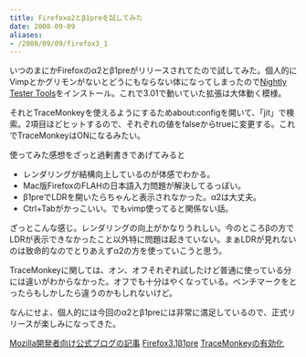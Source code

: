 ```yaml
---
title: Firefoxα2とβ1preを試してみた
date: 2008-09-09
aliases:
- /2008/09/09/firefox3_1
---
```

いつのまにかFirefoxのα2とβ1preがリリースされてたので試してみた。個人的にVimpとかグリモンがないとどうにもならない体になってしまったので<a href="https://addons.mozilla.org/ja/firefox/addon/6543">Nightly Tester Tools</a>をインストール。これで3.01で動いていた拡張は大体動く模様。

それとTraceMonkeyを使えるようにするためabout:configを開いて、「jit」で検索。2項目ほどヒットするので、それぞれの値をfalseからtrueに変更する。これでTraceMonkeyはONになるみたい。

使ってみた感想をざっと過剰書きであげてみると

<ul>
<li>レンダリングが結構向上しているのが体感でわかる。</li>
<li>Mac版FirefoxのFLAHの日本語入力問題が解決してるっぽい。</li>
<li>β1preでLDRを開いたらちゃんと表示されなかった。α2は大丈夫。</li>
<li>Ctrl+Tabがかっこいい。でもvimp使ってると関係ない話。</li>
</ul>

ざっとこんな感じ。レンダリングの向上がかなりうれしい。今のところβの方でLDRが表示できなかったこと以外特に問題は起きていない。まぁLDRが見れないのは致命的なのでとりあえずα2の方を使っていこうと思う。

TraceMonkeyに関しては、オン、オフそれぞれ試したけど普通に使っている分には違いがわからなかった。オフでも十分はやくなっている。ベンチマークをとったらもしかしたら違うのかもしれないけど。

なんにせよ、個人的には今回のα2とβ1preには非常に満足しているので、正式リリースが楽しみになってきた。

<a href="http://developer.mozilla.org/devnews/index.php/2008/09/05/firefox-31-alpha-2-now-available-for-download/">Mozilla開発者向け公式ブログの記事</a>
<a href="ftp://ftp.mozilla.org/pub/firefox/nightly/latest-trunk/">Firefox3.1β1pre</a>
<a href="https://wiki.mozilla.org/JavaScript:TraceMonkey#Playing_with_TraceMonkey">TraceMonkeyの有効化</a>